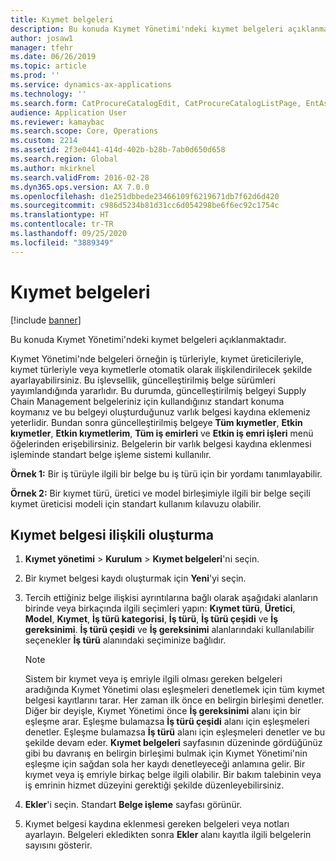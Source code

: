 ```yaml
---
title: Kıymet belgeleri
description: Bu konuda Kıymet Yönetimi'ndeki kıymet belgeleri açıklanmaktadır.
author: josaw1
manager: tfehr
ms.date: 06/26/2019
ms.topic: article
ms.prod: ''
ms.service: dynamics-ax-applications
ms.technology: ''
ms.search.form: CatProcureCatalogEdit, CatProcureCatalogListPage, EntAssetObjectDocument
audience: Application User
ms.reviewer: kamaybac
ms.search.scope: Core, Operations
ms.custom: 2214
ms.assetid: 2f3e0441-414d-402b-b28b-7ab0d650d658
ms.search.region: Global
ms.author: mkirknel
ms.search.validFrom: 2016-02-28
ms.dyn365.ops.version: AX 7.0.0
ms.openlocfilehash: d1e251dbbede23466109f6219671db7f62d6d420
ms.sourcegitcommit: c986d5234b81d31cc6d054298be6f6ec92c1754c
ms.translationtype: HT
ms.contentlocale: tr-TR
ms.lasthandoff: 09/25/2020
ms.locfileid: "3889349"
---
```

# <a name="asset-documents"></a>Kıymet belgeleri

[!include [banner](../../includes/banner.md)]

 

Bu konuda Kıymet Yönetimi'ndeki kıymet belgeleri açıklanmaktadır.

Kıymet Yönetimi'nde belgeleri örneğin iş türleriyle, kıymet üreticileriyle, kıymet türleriyle veya kıymetlerle otomatik olarak ilişkilendirilecek şekilde ayarlayabilirsiniz. Bu işlevsellik, güncelleştirilmiş belge sürümleri yayımlandığında yararlıdır. Bu durumda, güncelleştirilmiş belgeyi Supply Chain Management belgeleriniz için kullandığınız standart konuma koymanız ve bu belgeyi oluşturduğunuz varlık belgesi kaydına eklemeniz yeterlidir. Bundan sonra güncelleştirilmiş belgeye **Tüm kıymetler**, **Etkin kıymetler**, **Etkin kıymetlerim**, **Tüm iş emirleri** ve **Etkin iş emri işleri** menü öğelerinden erişebilirsiniz. Belgelerin bir varlık belgesi kaydına eklenmesi işleminde standart belge işleme sistemi kullanılır.

**Örnek 1:** Bir iş türüyle ilgili bir belge bu iş türü için bir yordamı tanımlayabilir.

**Örnek 2:** Bir kıymet türü, üretici ve model birleşimiyle ilgili bir belge seçili kıymet üreticisi modeli için standart kullanım kılavuzu olabilir.

## <a name="create-asset-document-relation"></a>Kıymet belgesi ilişkili oluşturma

1. **Kıymet yönetimi** \> **Kurulum** \> **Kıymet belgeleri**'ni seçin.
2. Bir kıymet belgesi kaydı oluşturmak için **Yeni**'yi seçin.
3. Tercih ettiğiniz belge ilişkisi ayrıntılarına bağlı olarak aşağıdaki alanların birinde veya birkaçında ilgili seçimleri yapın: **Kıymet türü**, **Üretici**, **Model**, **Kıymet**, **İş türü kategorisi**, **İş türü**, **İş türü çeşidi** ve **İş gereksinimi**. **İş türü çeşidi** ve **İş gereksinimi** alanlarındaki kullanılabilir seçenekler **İş türü** alanındaki seçiminize bağlıdır.

    > [!NOTE]
    > Sistem bir kıymet veya iş emriyle ilgili olması gereken belgeleri aradığında Kıymet Yönetimi olası eşleşmeleri denetlemek için tüm kıymet belgesi kayıtlarını tarar. Her zaman ilk önce en belirgin birleşimi denetler. Diğer bir deyişle, Kıymet Yönetimi önce **İş gereksinimi** alanı için bir eşleşme arar. Eşleşme bulamazsa **İş türü çeşidi** alanı için eşleşmeleri denetler. Eşleşme bulamazsa **İş türü** alanı için eşleşmeleri denetler ve bu şekilde devam eder. **Kıymet belgeleri** sayfasının düzeninde gördüğünüz gibi bu davranış en belirgin birleşimi bulmak için Kıymet Yönetimi'nin eşleşme için sağdan sola her kaydı denetleyeceği anlamına gelir. Bir kıymet veya iş emriyle birkaç belge ilgili olabilir. Bir bakım talebinin veya iş emrinin hizmet düzeyini gerektiği şekilde düzenleyebilirsiniz.

4. **Ekler**'i seçin. Standart **Belge işleme** sayfası görünür.
5. Kıymet belgesi kaydına eklenmesi gereken belgeleri veya notları ayarlayın. Belgeleri ekledikten sonra **Ekler** alanı kayıtla ilgili belgelerin sayısını gösterir.
